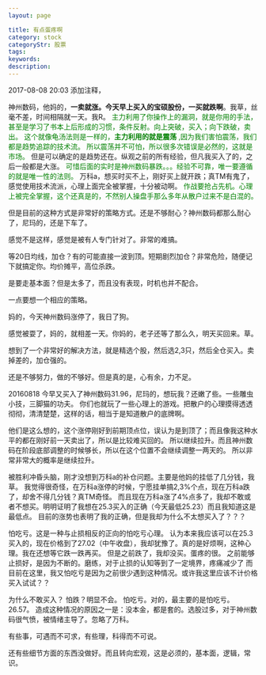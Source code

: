 ```yaml
---
layout: page

title: 有点蛋疼啊
category: stock
categoryStr: 股票
tags: 
keywords: 
description: 
---
```


2017-08-08 20:03 添加注释，

神州数码，他妈的，**一卖就涨。今天早上买入的宝硕股份，一买就跌啊**。我草，丝毫不差，时间相隔就一天。我R。
<span style="color:green">
主力利用了你操作上的漏洞，就是你用的手法，甚至是学习了书本上后形成的习惯，条件反射。向上突破，买入；向下跌破，卖出。
这个就像龟汤法则是一样的，**主力利用的就是震荡** ,因为我们害怕震荡，我们都是趋势追踪的技术流。
所以震荡并不可怕，所以很多次错误是必然的，这就是市场。
</span>
但是可以确定的是趋势还在。纵观之前的所有经验，但凡我买入了的，之后一般都是大涨。
<span style="color:green">
可惜后面的实时是神州数码暴跌。。。经验不可靠，唯一要遵循的就是唯一性的法则。
</span>
万科a，想买时买不上，刚好买上就开跌；真TM有鬼了，感觉使用技术流派，心理上面完全被掌握，十分被动啊。
<span style="color:green">
作战要抢占先机。心理上被完全掌握，这个还真是的，不然别人操盘手那么多年从散户过来不是白混的。
</span>

但是目前的这种方式是非常好的策略方式。还是不够耐心？神州数码都那么耐心了，尼玛的，还是下车了。

感觉不是这样，感觉是被有人专门针对了。非常的难搞。

等20日均线，加仓？有的可能直接一波到顶。短期剧烈加仓？非常危险，随便记下就搞定你。均价摊平，高位杀跌。

是要走基本面？但是太多了，而且没有表现，时机也并不配合。

一点要想一个相应的策略。

妈的，今天神州数码涨停了，我日了狗。

感觉被耍了，妈的，就相差一天。你妈的，老子还等了那么久，明天买回来。草。

想到了一个非常好的解决方法，就是精选个股，然后选2,3只，然后全仓买入。卖掉差的，加仓强的。

还是不够努力，做的不够好。但是真的是，心有余，力不足。

20160818
今早又买入了神州数码31.96，尼玛的，想玩我？还嫩了些。一些雕虫小技，三脚猫的功夫。
你们也就玩了一些心理上的游戏。把散户的心理摸得透透彻彻，清清楚楚，这样的话，相当于是知道散户的底牌啊。

他们是这么想的，这个涨停刚好到前期顶点位，误认为是到顶了；而且像我这种水平的都在刚好前一天卖出了，所以是比较难买回的。
所以继续拉升。而且神州数码在阶段底部调整的时候够长，所以在这个位置不会继续调整一两天的。
所以非常非常大的概率是继续拉升。

被胜利冲昏头脑，刚才没想到万科a的补仓问题。主要是他妈的挂低了几分钱，我草。
我觉得很奇怪，在万科a涨停的时候，宁愿挂单搞2,3%个点，现在万科a跌了，却舍不得几分钱？真TM奇怪。
而且现在万科a涨了4%点多了，我却不敢或者不想买。明明证明了我想在25.3买入的正确（今天最低25.23）而且我知道这是最低点。
目前的涨势也表明了我的正确，但是我却为什么不太想买入了？？？

怕吃亏。这是一种与止损相反的正向的怕吃亏心理。
认为本来我应该可以在25.3买入的，现在价格到了27.02（中午收盘），我却犹豫了。真的是好烦啊，这种心理。我在还想等它跌一跌再买。
但是之前跌了，我却没买。蛋疼的很。
之前能够止损好，是因为不断的。磨练，对于止损的认知等到了一定境界，疼痛减少了
而目前在这里，我又怕吃亏是因为之前很少遇到这种情况。或许我这里应该不计价格买入试试？？

为什么不敢买入？
怕跌？明显不会。
怕吃亏。对的，最主要的是怕吃亏。
26.57。
造成这种情况的原因之一是：没本金，都是套的。选股过多，对于神州数码很气愤，被情绪主导了。忽略了万科。

有些事，可遇而不可求，有些理，科得而不可说。



还有些细节方面的东西没做好。而且转向宏观，这是必须的，基本面，逻辑，常识。






